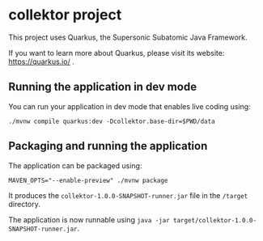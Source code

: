 # collektor project

This project uses Quarkus, the Supersonic Subatomic Java Framework.

If you want to learn more about Quarkus, please visit its website: https://quarkus.io/ .

## Running the application in dev mode

You can run your application in dev mode that enables live coding using:
```shell script
./mvnw compile quarkus:dev -Dcollektor.base-dir=$PWD/data
```

## Packaging and running the application

The application can be packaged using:
```shell script
MAVEN_OPTS="--enable-preview" ./mvnw package
```
It produces the `collektor-1.0.0-SNAPSHOT-runner.jar` file in the `/target` directory.

The application is now runnable using `java -jar target/collektor-1.0.0-SNAPSHOT-runner.jar`.
